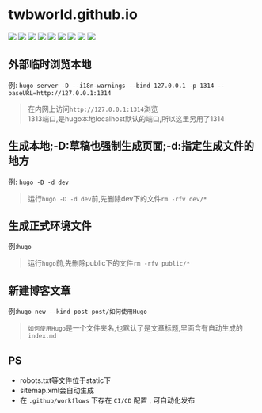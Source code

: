 
**twbworld.github.io**
===========

[![](https://github.com/twbworld/twbworld.GitHub.io/workflows/ci/badge.svg?branch=master)](https://github.com/twbworld/twbworld.GitHub.io/actions)
[![](https://img.shields.io/github/tag/twbworld/twbworld.GitHub.io?logo=github)](https://github.com/twbworld/twbworld.GitHub.io)
![](https://img.shields.io/badge/language-Js/Html/Markdown-orange)
[![](https://img.shields.io/badge/blog-twbworld.github.io-blue)](https://twbworld.github.io)
[![](https://img.shields.io/badge/powered-hugo-ff4088?logo=hugo)](https://github.com/gohugoio/hugo)
[![](https://img.shields.io/badge/theme-wowchemy-00d1b2?logo=github)](https://github.com/wowchemy/wowchemy-hugo-modules)
[![](https://img.shields.io/badge/fork-starter%20academic-00d1b2?logo=github)](https://github.com/wowchemy/starter-academic)
[![](https://img.shields.io/github/license/twbworld/twbworld.GitHub.io)](https://github.com/twbworld/twbworld.GitHub.io/blob/master/LICENSE)
[![](https://app.codacy.com/project/badge/Grade/007cc23910f045029f737021c039702f)](https://www.codacy.com/gh/twbworld/twbworld.GitHub.io/dashboard?utm_source=github.com&amp;utm_medium=referral&amp;utm_content=twbworld/twbworld.GitHub.io&amp;utm_campaign=Badge_Grade)


## 外部临时浏览本地
例: `hugo server -D --i18n-warnings --bind 127.0.0.1 -p 1314 --baseURL=http://127.0.0.1:1314`
> 在内网上访问`http://127.0.0.1:1314`浏览  
  1313端口,是hugo本地localhost默认的端口,所以这里另用了1314

## 生成本地;-D:草稿也强制生成页面;-d:指定生成文件的地方
例: `hugo -D -d dev`
> 运行`hugo -D -d dev`前,先删除dev下的文件`rm -rfv dev/*`

## 生成正式环境文件
例:`hugo`
> 运行`hugo`前,先删除public下的文件`rm -rfv public/*`

## 新建博客文章
例:`hugo new --kind post post/如何使用Hugo`
> `如何使用Hugo`是一个文件夹名,也默认了是文章标题,里面含有自动生成的`index.md`

## PS
- robots.txt等文件位于static下
- sitemap.xml会自动生成
- 在 `.github/workflows` 下存在 `CI/CD` 配置 , 可自动化发布
